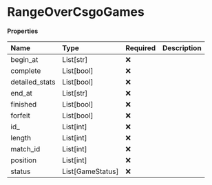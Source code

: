# RangeOverCsgoGames

**Properties**

| Name           | Type             | Required | Description |
| :------------- | :--------------- | :------- | :---------- |
| begin_at       | List[str]        | ❌       |             |
| complete       | List[bool]       | ❌       |             |
| detailed_stats | List[bool]       | ❌       |             |
| end_at         | List[str]        | ❌       |             |
| finished       | List[bool]       | ❌       |             |
| forfeit        | List[bool]       | ❌       |             |
| id\_           | List[int]        | ❌       |             |
| length         | List[int]        | ❌       |             |
| match_id       | List[int]        | ❌       |             |
| position       | List[int]        | ❌       |             |
| status         | List[GameStatus] | ❌       |             |

<!-- This file was generated by liblab | https://liblab.com/ -->
